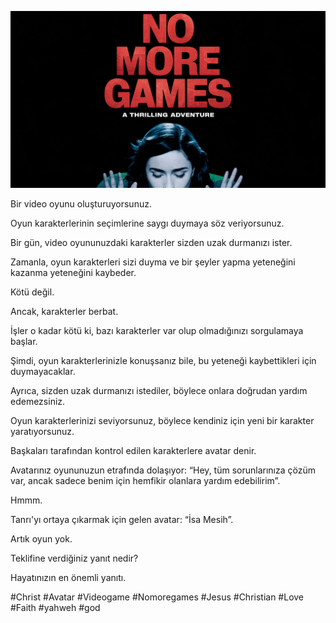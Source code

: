 ![Video cover image](../cover.jpeg "cover-photo")

Bir video oyunu oluşturuyorsunuz.

Oyun karakterlerinin seçimlerine saygı duymaya söz veriyorsunuz.

Bir gün, video oyununuzdaki karakterler sizden uzak durmanızı ister.

Zamanla, oyun karakterleri sizi duyma ve bir şeyler yapma yeteneğini kazanma yeteneğini kaybeder.

Kötü değil.

Ancak, karakterler berbat.

İşler o kadar kötü ki, bazı karakterler var olup olmadığınızı sorgulamaya başlar.

Şimdi, oyun karakterlerinizle konuşsanız bile, bu yeteneği kaybettikleri için duymayacaklar.

Ayrıca, sizden uzak durmanızı istediler, böylece onlara doğrudan yardım edemezsiniz.

Oyun karakterlerinizi seviyorsunuz, böylece kendiniz için yeni bir karakter yaratıyorsunuz.

Başkaları tarafından kontrol edilen karakterlere avatar denir.

Avatarınız oyununuzun etrafında dolaşıyor: “Hey, tüm sorunlarınıza çözüm var, ancak sadece benim için hemfikir olanlara yardım edebilirim”.

Hmmm.

Tanrı'yı ​​ortaya çıkarmak için gelen avatar: “İsa Mesih”.

Artık oyun yok.

Teklifine verdiğiniz yanıt nedir?

Hayatınızın en önemli yanıtı.

#Christ #Avatar #Videogame #Nomoregames #Jesus #Christian #Love #Faith #yahweh #god